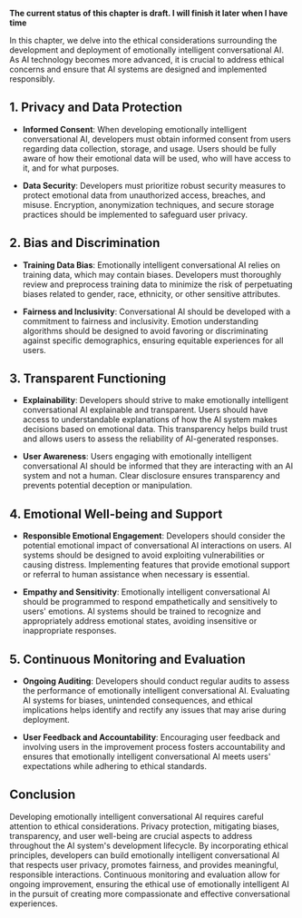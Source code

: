 **The current status of this chapter is draft. I will finish it later when I have time**

In this chapter, we delve into the ethical considerations surrounding the development and deployment of emotionally intelligent conversational AI. As AI technology becomes more advanced, it is crucial to address ethical concerns and ensure that AI systems are designed and implemented responsibly.

**1. Privacy and Data Protection**
----------------------------------

* **Informed Consent**: When developing emotionally intelligent conversational AI, developers must obtain informed consent from users regarding data collection, storage, and usage. Users should be fully aware of how their emotional data will be used, who will have access to it, and for what purposes.

* **Data Security**: Developers must prioritize robust security measures to protect emotional data from unauthorized access, breaches, and misuse. Encryption, anonymization techniques, and secure storage practices should be implemented to safeguard user privacy.

**2. Bias and Discrimination**
------------------------------

* **Training Data Bias**: Emotionally intelligent conversational AI relies on training data, which may contain biases. Developers must thoroughly review and preprocess training data to minimize the risk of perpetuating biases related to gender, race, ethnicity, or other sensitive attributes.

* **Fairness and Inclusivity**: Conversational AI should be developed with a commitment to fairness and inclusivity. Emotion understanding algorithms should be designed to avoid favoring or discriminating against specific demographics, ensuring equitable experiences for all users.

**3. Transparent Functioning**
------------------------------

* **Explainability**: Developers should strive to make emotionally intelligent conversational AI explainable and transparent. Users should have access to understandable explanations of how the AI system makes decisions based on emotional data. This transparency helps build trust and allows users to assess the reliability of AI-generated responses.

* **User Awareness**: Users engaging with emotionally intelligent conversational AI should be informed that they are interacting with an AI system and not a human. Clear disclosure ensures transparency and prevents potential deception or manipulation.

**4. Emotional Well-being and Support**
---------------------------------------

* **Responsible Emotional Engagement**: Developers should consider the potential emotional impact of conversational AI interactions on users. AI systems should be designed to avoid exploiting vulnerabilities or causing distress. Implementing features that provide emotional support or referral to human assistance when necessary is essential.

* **Empathy and Sensitivity**: Emotionally intelligent conversational AI should be programmed to respond empathetically and sensitively to users' emotions. AI systems should be trained to recognize and appropriately address emotional states, avoiding insensitive or inappropriate responses.

**5. Continuous Monitoring and Evaluation**
-------------------------------------------

* **Ongoing Auditing**: Developers should conduct regular audits to assess the performance of emotionally intelligent conversational AI. Evaluating AI systems for biases, unintended consequences, and ethical implications helps identify and rectify any issues that may arise during deployment.

* **User Feedback and Accountability**: Encouraging user feedback and involving users in the improvement process fosters accountability and ensures that emotionally intelligent conversational AI meets users' expectations while adhering to ethical standards.

**Conclusion**
--------------

Developing emotionally intelligent conversational AI requires careful attention to ethical considerations. Privacy protection, mitigating biases, transparency, and user well-being are crucial aspects to address throughout the AI system's development lifecycle. By incorporating ethical principles, developers can build emotionally intelligent conversational AI that respects user privacy, promotes fairness, and provides meaningful, responsible interactions. Continuous monitoring and evaluation allow for ongoing improvement, ensuring the ethical use of emotionally intelligent AI in the pursuit of creating more compassionate and effective conversational experiences.
